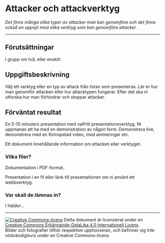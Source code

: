 # Attacker och attackverktyg

_Det finns många olika typer av attacker man kan genomföra och det finns också en uppsjö med olika verktyg som kan genomföra attacker._

---

## Förutsättningar

I grupp om två, eller enskilt.

## Uppgiftsbeskrivning

Välj ett verktyg eller en typ av attack från listan som presenteras. Lär er hur man genomför attacken eller hur attacktypen fungerar. Efter det ska ni utforska hur man förhindrar och stoppar attacker.



## Förväntat resultat

En 5-10 minuters presentation med valfritt presentationsverktyg. Ni uppmanas att ha med en demonstration av någon form. Demonstrera live, demonstrera med en förinspelad video, med animeringar etc.

Ett dokument innehållande information om attacken eller verktyget.



### Vilka filer?

Dokumentation i PDF-format.

Presentation i en fil eller länk till presentationen om ni använt ett webbverktyg.

### Var skall de lämnas in?

I Haldor...     

---      

[![Creative Commons-licens](https://i.creativecommons.org/l/by-sa/4.0/80x15.png)](http://creativecommons.org/licenses/by-sa/4.0/) Detta dokument är licensierat under en [Creative Commons Erkännande-DelaLika 4.0 Internationell Licens](http://creativecommons.org/licenses/by-sa/4.0/).    
Bilder och fotografier tillhör respektive upphovsman, och befinner sig inte nödvändigtsvis under en Creative Commons-licens
